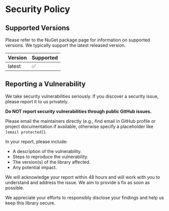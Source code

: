 # Security Policy

## Supported Versions

Please refer to the NuGet package page for information on supported versions. We typically support the latest released version.

| Version | Supported          |
| ------- | ------------------ |
| latest  | :white_check_mark: |

## Reporting a Vulnerability

We take security vulnerabilities seriously. If you discover a security issue, please report it to us privately.

**Do NOT report security vulnerabilities through public GitHub issues.**

Please email the maintainers directly (e.g., find email in GitHub profile or project documentation if available, otherwise specify a placeholder like `[email protected]`).

In your report, please include:

*   A description of the vulnerability.
*   Steps to reproduce the vulnerability.
*   The version(s) of the library affected.
*   Any potential impact.

We will acknowledge your report within 48 hours and will work with you to understand and address the issue. We aim to provide a fix as soon as possible.

We appreciate your efforts to responsibly disclose your findings and help us keep this library secure.
